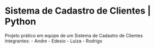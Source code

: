 # Sistema de Cadastro de Clientes | Python

Projeto prático em equipe de um Sistema de Cadastro de Clientes
Integrantes: 
    - Andre
    - Edesio
    - Luiza
    - Rodrigo
